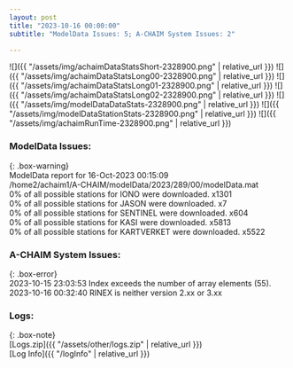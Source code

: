 ```yaml
---
layout: post
title: "2023-10-16 00:00:00"
subtitle: "ModelData Issues: 5; A-CHAIM System Issues: 2"

---
```


![]({{ "/assets/img/achaimDataStatsShort-2328900.png" | relative_url }})
![]({{ "/assets/img/achaimDataStatsLong00-2328900.png" | relative_url }})
![]({{ "/assets/img/achaimDataStatsLong01-2328900.png" | relative_url }})
![]({{ "/assets/img/achaimDataStatsLong02-2328900.png" | relative_url }})
![]({{ "/assets/img/modelDataDataStats-2328900.png" | relative_url }})
![]({{ "/assets/img/modelDataStationStats-2328900.png" | relative_url }})
![]({{ "/assets/img/achaimRunTime-2328900.png" | relative_url }})


### ModelData Issues:  
  
{: .box-warning}  
 ModelData report for 16-Oct-2023 00:15:09   
 /home2/achaim1/A-CHAIM/modelData/2023/289/00/modelData.mat   
 0% of all possible stations for IONO were downloaded. x1301   
 0% of all possible stations for JASON were downloaded. x7   
 0% of all possible stations for SENTINEL were downloaded. x604   
 0% of all possible stations for KASI were downloaded. x5813   
 0% of all possible stations for KARTVERKET were downloaded. x5522   
  
### A-CHAIM System Issues:  
  
{: .box-error}  
2023-10-15 23:03:53 Index exceeds the number of array elements (55).  
2023-10-16 00:32:40 RINEX is neither version 2.xx or 3.xx  

### Logs:  
  
{: .box-note}  
[Logs.zip]({{ "/assets/other/logs.zip" | relative_url }})  
[Log Info]({{ "/logInfo" | relative_url }})  
